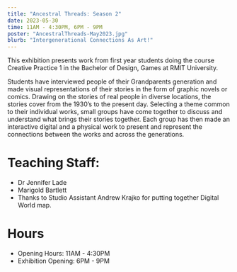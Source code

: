 ```yaml
---
title: "Ancestral Threads: Season 2"
date: 2023-05-30
time: 11AM - 4:30PM, 6PM - 9PM
poster: "AncestralThreads-May2023.jpg"
blurb: "Intergenerational Connections As Art!"
---
```


This exhibition presents work from first year students doing the course Creative Practice 1 in the Bachelor of Design, Games at RMIT University.

Students have interviewed people of their Grandparents generation and made visual representations of their stories in the form of graphic novels or comics. Drawing on the stories of real people in diverse locations, the stories cover from the 1930’s to the present day. 
Selecting a theme common to their individual works, small groups have come together to discuss and understand what brings their stories together. Each group has then made an interactive digital and a physical work to present and represent the connections between the works and across the generations.

# Teaching Staff: 
- Dr Jennifer Lade
- Marigold Bartlett
- Thanks to Studio Assistant Andrew Krajko for putting together Digital World map. 

# Hours
- Opening Hours: 11AM - 4:30PM
- Exhibition Opening: 6PM - 9PM